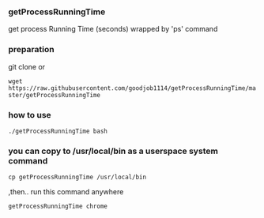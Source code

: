 ### getProcessRunningTime
get process Running Time (seconds) wrapped by 'ps' command

### preparation
git clone or 

`wget https://raw.githubusercontent.com/goodjob1114/getProcessRunningTime/master/getProcessRunningTime`

### how to use
`./getProcessRunningTime bash`

### you can copy to /usr/local/bin as a userspace system command
`cp getProcessRunningTime /usr/local/bin`

,then..  run this command anywhere

`getProcessRunningTime chrome`

